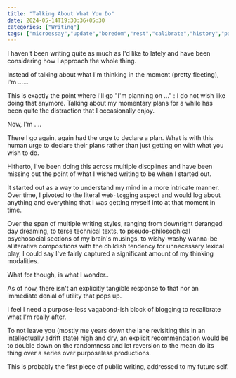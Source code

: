 ```yaml
---
title: "Talking About What You Do"
date: 2024-05-14T19:30:36+05:30
categories: ["Writing"]
tags: ["microessay","update","boredom","rest","calibrate","history","past","purpose-less"]
---
```


I haven't been writing quite as much as I'd like to lately and have
been considering how I approach the whole thing.  

Instead of talking about what I'm thinking in the moment (pretty
fleeting), I'm ......  

This is exactly the point where I'll go "I'm planning on ..." : I do
not wish like doing that anymore. Talking about my momentary plans for
a while has been quite the distraction that I occasionally enjoy.  

Now, I'm ....  

There I go again, again had the urge to declare a plan. What is with
this human urge to declare their plans rather than just getting on
with what you wish to do.  

Hitherto, I've been doing this across multiple discplines and have
been missing out the point of what I wished writing to be when I
started out.  

It started out as a way to understand my mind in a more intricate
manner. Over time, I pivoted to the literal we`b-log`ging aspect and
would log about anything and  everything that I was getting myself
into at that moment in time.  

Over the span of multiple writing styles, ranging from downright deranged day
dreaming, to terse technical texts, to pseudo-philosophical
psychosocial sections of my brain's musings, to wishy-washy wanna-be alliterative compositions
with the childish tendency for unnecessary lexical play, I could say
I've fairly captured a significant amount of my thinking
modalities.  

What for though, is what I wonder..  

As of now, there isn't an explicitly tangible response to that nor an immediate
denial of utility that pops up.  

I feel I need a purpose-less vagabond-ish block of blogging to recalibrate what I'm really after.  

To not leave you (mostly me years down the lane revisiting this 
in an intellectually adrift state) high and dry, an explicit
recommendation would be to double down on the randomness and let
reversion to the mean do its thing over a series over purposeless
productions.  

This is probably the first piece of public writing, addressed to my future self.  
